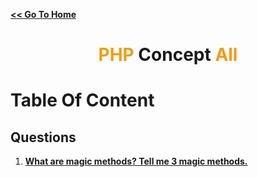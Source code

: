 **[<< Go To Home](/interviewprep)**
<div align="center">
    <h1><span style="color:#f39c12;">PHP</span> Concept <span style="color:#f39c12;">All</span></h1>
</div>

# Table Of Content

## Questions

1. **[What are magic methods? Tell me 3 magic methods.](#what-are-magic-methods-tell-me-3-magic-methods)**
